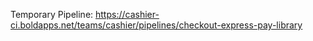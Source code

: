 Temporary Pipeline: 
https://cashier-ci.boldapps.net/teams/cashier/pipelines/checkout-express-pay-library
